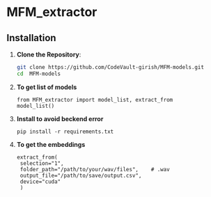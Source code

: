 # MFM_extractor

## Installation

1. **Clone the Repository**:
   ```bash
   git clone https://github.com/CodeVault-girish/MFM-models.git
   cd  MFM-models
   ```
2. **To get list of models**
   ```
   from MFM_extractor import model_list, extract_from
   model_list()
   ```
3. **Install to avoid beckend error**   
   ```
   pip install -r requirements.txt
   ```
4. **To get the embeddings**
   ```
   extract_from(
    selection="1",
    folder_path="/path/to/your/wav/files",    # .wav
    output_file="/path/to/save/output.csv",   
    device="cuda"                             
    )


